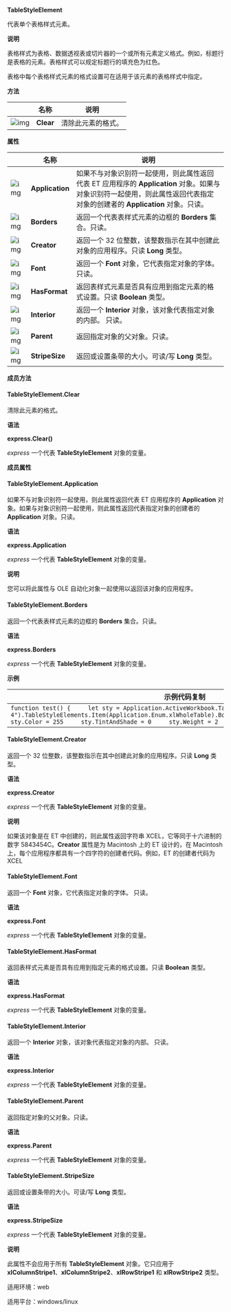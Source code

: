 **TableStyleElement**



代表单个表格样式元素。

**说明**

表格样式为表格、数据透视表或切片器的一个或所有元素定义格式。例如，标题行是表格的元素。表格样式可以规定标题行的填充色为红色。

表格中每个表格样式元素的格式设置可在适用于该元素的表格样式中指定。

**方法**

|                                                              | 名称      | 说明               |
| ------------------------------------------------------------ | --------- | ------------------ |
| ![img](https://qn.cache.wpscdn.cn/encs/doc/office_v19/gif/methods.gif) | **Clear** | 清除此元素的格式。 |

**属性**

|                                                              | 名称            | 说明                                                         |
| ------------------------------------------------------------ | --------------- | ------------------------------------------------------------ |
| ![img](https://qn.cache.wpscdn.cn/encs/doc/office_v19/gif/properties.gif) | **Application** | 如果不与对象识别符一起使用，则此属性返回代表 ET 应用程序的 **Application** 对象。如果与对象识别符一起使用，则此属性返回代表指定对象的创建者的 **Application** 对象。只读。 |
| ![img](https://qn.cache.wpscdn.cn/encs/doc/office_v19/gif/properties.gif) | **Borders**     | 返回一个代表表样式元素的边框的 **Borders** 集合。只读。      |
| ![img](https://qn.cache.wpscdn.cn/encs/doc/office_v19/gif/properties.gif) | **Creator**     | 返回一个 32 位整数，该整数指示在其中创建此对象的应用程序。只读 **Long** 类型。 |
| ![img](https://qn.cache.wpscdn.cn/encs/doc/office_v19/gif/properties.gif) | **Font**        | 返回一个 **Font** 对象，它代表指定对象的字体。 只读。        |
| ![img](https://qn.cache.wpscdn.cn/encs/doc/office_v19/gif/properties.gif) | **HasFormat**   | 返回表样式元素是否具有应用到指定元素的格式设置。只读 **Boolean** 类型。 |
| ![img](https://qn.cache.wpscdn.cn/encs/doc/office_v19/gif/properties.gif) | **Interior**    | 返回一个 **Interior** 对象，该对象代表指定对象的内部。 只读。 |
| ![img](https://qn.cache.wpscdn.cn/encs/doc/office_v19/gif/properties.gif) | **Parent**      | 返回指定对象的父对象。只读。                                 |
| ![img](https://qn.cache.wpscdn.cn/encs/doc/office_v19/gif/properties.gif) | **StripeSize**  | 返回或设置条带的大小。可读/写 **Long** 类型。                |

**成员方法**

#### **TableStyleElement.Clear**

清除此元素的格式。

**语法**

**express.Clear()**

*express*   一个代表 **TableStyleElement** 对象的变量。

**成员属性**

#### **TableStyleElement.Application**

如果不与对象识别符一起使用，则此属性返回代表 ET 应用程序的 **Application** 对象。如果与对象识别符一起使用，则此属性返回代表指定对象的创建者的 **Application** 对象。只读。

**语法**

**express.Application**

*express*   一个代表 **TableStyleElement** 对象的变量。

**说明**

您可以将此属性与 OLE 自动化对象一起使用以返回该对象的应用程序。

#### **TableStyleElement.Borders**

返回一个代表表样式元素的边框的 **Borders** 集合。只读。

**语法**

**express.Borders**

*express*   一个代表 **TableStyleElement** 对象的变量。

**示例**

 

| 示例代码复制                                                 |
| ------------------------------------------------------------ |
| `function test() {     let sty = Application.ActiveWorkbook.TableStyles.Item("Table Style 4").TableStyleElements.Item(Application.Enum.xlWholeTable).Borders.Item(Application.Enum.xlEdgeTop)     sty.Color = 255     sty.TintAndShade = 0     sty.Weight = 2     sty.LineStyle = 1 }` |

#### **TableStyleElement.Creator**

返回一个 32 位整数，该整数指示在其中创建此对象的应用程序。只读 **Long** 类型。

**语法**

**express.Creator**

*express*   一个代表 **TableStyleElement** 对象的变量。

**说明**

如果该对象是在 ET 中创建的，则此属性返回字符串 XCEL，它等同于十六进制的数字 5843454C。**Creator** 属性是为 Macintosh 上的 ET 设计的，在 Macintosh 上，每个应用程序都具有一个四字符的创建者代码。例如，ET 的创建者代码为 XCEL

#### **TableStyleElement.Font**

返回一个 **Font** 对象，它代表指定对象的字体。 只读。

**语法**

**express.Font**

*express*   一个代表 **TableStyleElement** 对象的变量。

#### **TableStyleElement.HasFormat**

返回表样式元素是否具有应用到指定元素的格式设置。只读 **Boolean** 类型。

**语法**

**express.HasFormat**

*express*   一个代表 **TableStyleElement** 对象的变量。

#### **TableStyleElement.Interior**

返回一个 **Interior** 对象，该对象代表指定对象的内部。 只读。

**语法**

**express.Interior**

*express*   一个代表 **TableStyleElement** 对象的变量。

#### **TableStyleElement.Parent**

返回指定对象的父对象。只读。

**语法**

**express.Parent**

*express*   一个代表 **TableStyleElement** 对象的变量。

#### **TableStyleElement.StripeSize**

返回或设置条带的大小。可读/写 **Long** 类型。

**语法**

**express.StripeSize**

*express*   一个代表 **TableStyleElement** 对象的变量。

**说明**

此属性不会应用于所有 **TableStyleElement** 对象。它只应用于 **xlColumnStripe1**、**xlColumnStripe2**、**xlRowStripe1** 和 **xlRowStripe2** 类型。

适用环境：web

适用平台：windows/linux